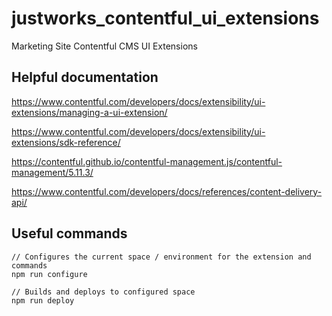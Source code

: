 # justworks_contentful_ui_extensions
Marketing Site Contentful CMS UI Extensions


## Helpful documentation

https://www.contentful.com/developers/docs/extensibility/ui-extensions/managing-a-ui-extension/

https://www.contentful.com/developers/docs/extensibility/ui-extensions/sdk-reference/

https://contentful.github.io/contentful-management.js/contentful-management/5.11.3/

https://www.contentful.com/developers/docs/references/content-delivery-api/

## Useful commands

```
// Configures the current space / environment for the extension and commands
npm run configure

// Builds and deploys to configured space
npm run deploy
```
